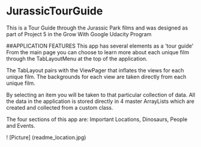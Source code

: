 # JurassicTourGuide
This is a Tour Guide through the Jurassic Park films and was designed as part of Project 5 in the Grow With Google Udacity Program


##APPLICATION FEATURES
This app has several elements as a 'tour guide' From the main page you can choose to learn more about each unique film through the TabLayoutMenu at the top of the application.

The TabLayout pairs with the ViewPager that inflates the views for each unique film. The backgrounds for each view are taken directly from each unique film.

By selecting an item you will be taken to that particular collection of data. All the data in the application is stored directly in 4 master ArrayLists which are created and collected from a custom class.

The four sections of this app are: Important Locations, Dinosaurs, People and Events.


! [Picture] (readme_location.jpg)
